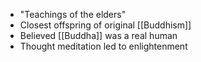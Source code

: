 - "Teachings of the elders"
- Closest offspring of original [[Buddhism]]
- Believed [[Buddha]] was a real human
- Thought meditation led to enlightenment